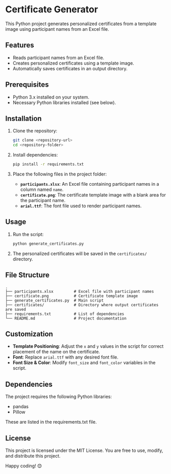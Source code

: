 # Certificate Generator

This Python project generates personalized certificates from a template image using participant names from an Excel file.

## Features
- Reads participant names from an Excel file.
- Creates personalized certificates using a template image.
- Automatically saves certificates in an output directory.

## Prerequisites
- Python 3.x installed on your system.
- Necessary Python libraries installed (see below).

## Installation

1. Clone the repository:
   ```bash
   git clone <repository-url>
   cd <repository-folder>
   ```

2. Install dependencies:
   ```bash
   pip install -r requirements.txt
   ```

3. Place the following files in the project folder:
   - **`participants.xlsx`**: An Excel file containing participant names in a column named `name`.
   - **`certificate.png`**: The certificate template image with a blank area for the participant name.
   - **`arial.ttf`**: The font file used to render participant names.

## Usage

1. Run the script:
   ```bash
   python generate_certificates.py
   ```

2. The personalized certificates will be saved in the `certificates/` directory.

## File Structure

```
.
├── participants.xlsx         # Excel file with participant names
├── certificate.png           # Certificate template image
├── generate_certificates.py  # Main script
├── certificates/             # Directory where output certificates are saved
├── requirements.txt          # List of dependencies
└── README.md                 # Project documentation
```

## Customization

- **Template Positioning**: Adjust the `x` and `y` values in the script for correct placement of the name on the certificate.
- **Font**: Replace `arial.ttf` with any desired font file.
- **Font Size & Color**: Modify `font_size` and `font_color` variables in the script.

## Dependencies

The project requires the following Python libraries:
- pandas
- Pillow

These are listed in the requirements.txt file.

## License

This project is licensed under the MIT License. You are free to use, modify, and distribute this project.

Happy coding! 😊
